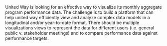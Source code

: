 United Way is looking for an effective way to visualize its monthly aggregate program performance data. The challenge is to build
a platform that can help united way efficiently view and analyze complex data models in a longitudinal and/or year-to-date format.
There should be multiple visualizations views to represent the data for different users (i.e. general public v. stakeholder meetings)
and to compare performance data against performance targets.

